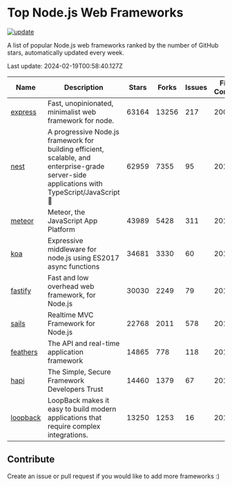 # Top Node.js Web Frameworks

[![update](https://github.com/sunnysid3up/nodejs-web-frameworks/actions/workflows/update.yml/badge.svg)](https://github.com/sunnysid3up/nodejs-web-frameworks/actions/workflows/update.yml)

A list of popular Node.js web frameworks ranked by the number of GitHub stars, automatically updated every week.

Last update: 2024-02-19T00:58:40.127Z

| Name          | Description          | Stars                     | Forks          | Issues               | First Commit        | Last Commit         | Language          |
|---------------|----------------------|---------------------------|----------------|----------------------|---------------------|---------------------|-------------------|
| [express](https://github.com/expressjs/express) | Fast, unopinionated, minimalist web framework for node. | 63164 | 13256 | 217 | 2009 | 2024-02-18 | JS |
| [nest](https://github.com/nestjs/nest) | A progressive Node.js framework for building efficient, scalable, and enterprise-grade server-side applications with TypeScript/JavaScript 🚀 | 62959 | 7355 | 95 | 2017 | 2024-02-19 | TS |
| [meteor](https://github.com/meteor/meteor) | Meteor, the JavaScript App Platform | 43989 | 5428 | 311 | 2012 | 2024-02-18 | JS |
| [koa](https://github.com/koajs/koa) | Expressive middleware for node.js using ES2017 async functions | 34681 | 3330 | 60 | 2013 | 2024-02-18 | JS |
| [fastify](https://github.com/fastify/fastify) | Fast and low overhead web framework, for Node.js | 30030 | 2249 | 79 | 2016 | 2024-02-18 | JS |
| [sails](https://github.com/balderdashy/sails) | Realtime MVC Framework for Node.js | 22768 | 2011 | 578 | 2012 | 2024-02-18 | JS |
| [feathers](https://github.com/feathersjs/feathers) | The API and real-time application framework | 14865 | 778 | 118 | 2011 | 2024-02-18 | TS |
| [hapi](https://github.com/hapijs/hapi) | The Simple, Secure Framework Developers Trust | 14460 | 1379 | 67 | 2011 | 2024-02-17 | JS |
| [loopback](https://github.com/strongloop/loopback) | LoopBack makes it easy to build modern applications that require complex integrations. | 13250 | 1253 | 16 | 2013 | 2024-02-17 | JS |

## Contribute 

Create an issue or pull request if you would like to add more frameworks :)